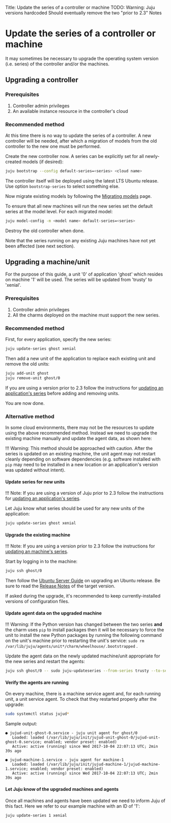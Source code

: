 Title: Update the series of a controller or machine
TODO:  Warning: Juju versions hardcoded
       Should eventually remove the two "prior to 2.3" Notes

# Update the series of a controller or machine

It may sometimes be necessary to upgrade the operating system version (i.e.
series) of the controller and/or the machines.

## Upgrading a controller

### Prerequisites

  1. Controller admin privileges
  1. An available instance resource in the controller's cloud

### Recommended method

At this time there is no way to update the series of a controller. A new
controller will be needed, after which a migration of models from the old
controller to the new one must be performed.

Create the new controller now. A series can be explicitly set for all
newly-created models (if desired):

```bash
juju bootstrap --config default-series=<series> <cloud name>
```

The controller itself will be deployed using the latest LTS Ubuntu release. Use
option `bootstrap-series` to select something else.

Now migrate existing models by following the [Migrating models][models-migrate]
page.

To ensure that all new machines will run the new series set the default series
at the model level. For each migrated model:

```bash
juju model-config -m <model name> default-series=<series>
```

Destroy the old controller when done.

Note that the series running on any existing Juju machines have not yet been
affected (see next section).

## Upgrading a machine/unit

For the purpose of this guide, a unit '0' of application 'ghost' which resides
on machine '1' will be used. The series will be updated from 'trusty' to
'xenial'.

### Prerequisites

  1. Controller admin privileges
  1. All the charms deployed on the machine must support the new series.

### Recommended method

First, for every application, specify the new series:

```bash
juju update-series ghost xenial
```

Then add a new unit of the application to replace each existing unit and remove
the old units:

```bash
juju add-unit ghost
juju remove-unit ghost/0
```

If you are using a version prior to 2.3 follow the instructions for
[updating an application's series][app-update] before adding and removing
units.

You are now done.

### Alternative method

In some cloud environments, there may not be the resources to update using the
above recommended method. Instead we need to upgrade the existing machine
manually and update the agent data, as shown here:

!!! Warning:
    This method should be approached with caution. After the series is updated
    on an existing machine, the unit agent may not restart cleanly depending on
    software dependencies (e.g. software installed with `pip` may need to be
    installed in a new location or an application's version was updated
    without intent).

#### Update series for new units

!!! Note:
    If you are using a version of Juju prior to 2.3 follow the instructions for
    [updating an application's series][app-update].

Let Juju know what series should be used for any new units of the application:

```bash
juju update-series ghost xenial
```

#### Upgrade the existing machine

!!! Note:
    If you are using a version prior to 2.3 follow the instructions for
    [updating an machine's series][mach-update].

Start by logging in to the machine:

```bash
juju ssh ghost/0
```

Then follow the [Ubuntu Server Guide][serverguide-upgrade] on upgrading an
Ubuntu release. Be sure to read the [Release Notes][ubuntu-releases] of the
target version.

If asked during the upgrade, it's recommended to keep currently-installed
versions of configuration files.

#### Update agent data on the upgraded machine

!!! Warning:
    If the Python version has changed between the two series **and** the charm
    uses `pip` to install packages then it will be necessary to force the unit
    to install the new Python packages by running the following command on the
    unit's machine prior to restarting the unit's service:
    `sudo rm /var/lib/juju/agents/unit*/charm/wheelhouse/.bootstrapped` .

Update the agent data on the newly updated machine/unit appropriate for the new
series and restart the agents:

```bash
juju ssh ghost/0 -- sudo juju-updateseries --from-series trusty --to-series xenial --start-agents
```

#### Verify the agents are running

On every machine, there is a machine service agent and, for each running unit,
a unit service agent. To check that they restarted properly after the upgrade:

```bash
sudo systemctl status jujud*
```

Sample output:

```no-highlight
● jujud-unit-ghost-0.service - juju unit agent for ghost/0
   Loaded: loaded (/var/lib/juju/init/jujud-unit-ghost-0/jujud-unit-ghost-0.service; enabled; vendor preset: enabled)
   Active: active (running) since Wed 2017-10-04 22:07:13 UTC; 2min 39s ago

● jujud-machine-1.service - juju agent for machine-1
   Loaded: loaded (/var/lib/juju/init/jujud-machine-1/jujud-machine-1.service; enabled; vendor preset: enabled)
   Active: active (running) since Wed 2017-10-04 22:07:13 UTC; 2min 39s ago
```

#### Let Juju know of the upgraded machines and agents

Once all machines and agents have been updated we need to inform Juju of this
fact. Here we refer to our example machine with an ID of '1':

```bash
juju update-series 1 xenial
```


<!-- LINKS -->

[models-migrate]: ./models-migrate.html
[app-update]: https://jujucharms.com/docs/2.2/howto-applicationupdateseries
[mach-update]: https://jujucharms.com/docs/2.2/howto-machineupdateseries
[serverguide-upgrade]: https://help.ubuntu.com/lts/serverguide/installing-upgrading.html
[ubuntu-releases]: https://wiki.ubuntu.com/Releases
[systemd]: https://wiki.ubuntu.com/SystemdForUpstartUsers
